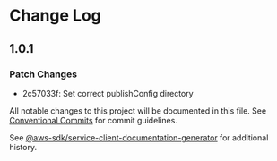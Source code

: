 # Change Log

## 1.0.1

### Patch Changes

- 2c57033f: Set correct publishConfig directory

All notable changes to this project will be documented in this file.
See [Conventional Commits](https://conventionalcommits.org) for commit guidelines.

See [@aws-sdk/service-client-documentation-generator](https://github.com/aws/aws-sdk-js-v3/blob/main/packages/service-client-documentation-generator/CHANGELOG.md) for additional history.
